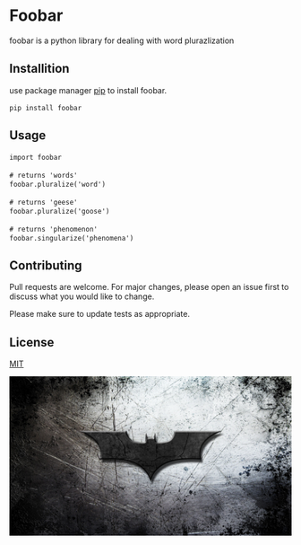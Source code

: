 # Foobar

foobar is a python library for dealing with word plurazlization

## Installition

use package manager [pip](https://google.com) to install foobar.

```
pip install foobar
```

## Usage

```
import foobar

# returns 'words'
foobar.pluralize('word')

# returns 'geese'
foobar.pluralize('goose')

# returns 'phenomenon'
foobar.singularize('phenomena')
```
## Contributing
Pull requests are welcome. For major changes, please open an issue first to discuss what you would like to change.

Please make sure to update tests as appropriate.

## License
[MIT](https://google.com)

![](https://github.com/Mohamed-Hamdy-abdallah/LAB_2/blob/main/img/197281.jpg)
